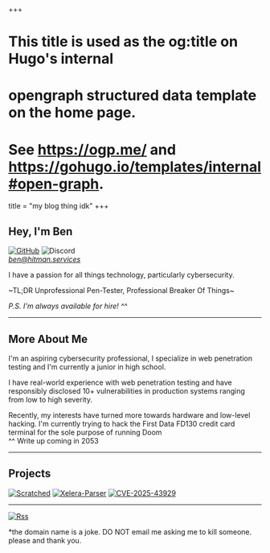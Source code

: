 +++
# This title is used as the og:title on Hugo's internal
# opengraph structured data template on the home page.
# See https://ogp.me/ and https://gohugo.io/templates/internal#open-graph.
title = "my blog thing idk"
+++
## Hey, I'm Ben

[![GitHub](https://img.shields.io/badge/github-%23121011.svg?style=for-the-badge&logo=github&logoColor=white)](https://github.com/0xBenCantCode)
![Discord](https://img.shields.io/badge/Discord-%235865F2.svg?style=for-the-badge&logo=discord&logoColor=white)  
[*ben@hitman.services*](mailto:ben@hitman.services)

I have a passion for all things technology, particularly cybersecurity.

~TL;DR Unprofessional Pen-Tester, Professional Breaker Of Things~

*P.S. I'm always available for hire! ^^*

---
## More About Me

I'm an aspiring cybersecurity professional, I specialize in web penetration testing and I'm currently a junior in high school.

I have real-world experience with web penetration testing and have responsibly disclosed 10+ vulnerabilities in production systems ranging from low to high severity.

Recently, my interests have turned more towards hardware and low-level hacking. I'm currently trying to hack the First Data FD130 credit card terminal for the sole purpose of running Doom    
^^ Write up coming in 2053

---

## Projects

[![__*Scratched*__](https://github-readme-stats.vercel.app/api/pin/?username=0xbencantcode&repo=scratched&show_icons=True&theme=apprentice&card_width=380)](https://github.com/0xBenCantCode/Scratched)
[![__*Xelera-Parser*__](https://github-readme-stats.vercel.app/api/pin/?username=0xbencantcode&repo=xelera-parser&show_icons=True&theme=apprentice&card_width=380)](https://github.com/0xBenCantCode/Xelera-Parser) 
[![__*CVE-2025-43929*__](https://github-readme-stats.vercel.app/api/pin/?username=0xbencantcode&repo=CVE-2025-43929&show_icons=True&theme=apprentice&card_width=380)](https://github.com/0xBenCantCode/CVE-2025-43929) 


---

[![Rss](https://img.shields.io/badge/rss-F88900?style=for-the-badge&logo=rss&logoColor=white)](https://hitman.services/index.xml)

*the domain name is a joke. DO NOT email me asking me to kill someone. please and thank you.

